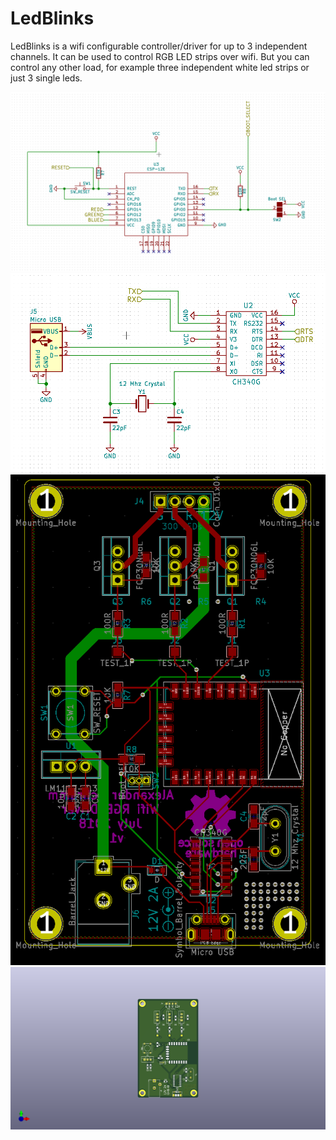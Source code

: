 # LedBlinks
LedBlinks is a wifi configurable controller/driver for up to 3 independent channels. It can be used to control RGB LED strips over wifi. But you can control any other load, for example three independent white led strips or just 3 single leds.

![](./images/schematic1.png)
![](./images/schematic2.png)
![](./images/pcb.png)
![](./images/pcb2.png)
